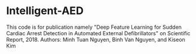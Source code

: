 # Intelligent-AED
This code is for publication namely "Deep Feature Learning for Sudden Cardiac Arrest Detection in Automated External Defibrillators" on Scientific Report, 2018. 
Authors: Minh Tuan Nguyen, Binh Van Nguyen, and Kiseon Kim
